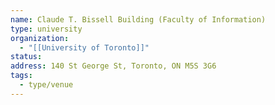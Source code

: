 ```yaml
---
name: Claude T. Bissell Building (Faculty of Information)
type: university
organization:
  - "[[University of Toronto]]"
status:
address: 140 St George St, Toronto, ON M5S 3G6
tags:
  - type/venue
---
```

